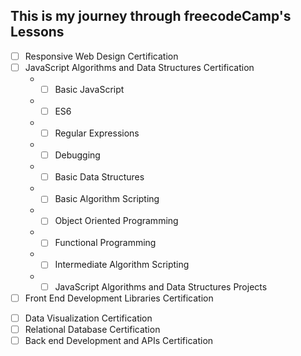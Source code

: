 ## This is my journey through freecodeCamp's Lessons

- [ ] Responsive Web Design Certification
- [ ] JavaScript Algorithms and Data Structures Certification
  * - [ ] Basic JavaScript
  * - [ ] ES6
  * - [ ] Regular Expressions
  * - [ ] Debugging
  * - [ ] Basic Data Structures
  * - [ ] Basic Algorithm Scripting
  * - [ ] Object Oriented Programming
  * - [ ] Functional Programming
  * - [ ] Intermediate Algorithm Scripting
  * - [ ] JavaScript Algorithms and Data Structures Projects
- [ ] Front End Development Libraries Certification
<!--
  * - [ ] Boostrap
  * - [ ] jQuery
  * - [ ] SASS
  * - [ ] React
  * - [ ] Redux
  * - [ ] React and Redux
  * - [ ] Front End Development Libraries Projects
-->
- [ ] Data Visualization Certification
- [ ] Relational Database Certification
- [ ] Back end Development and APIs Certification
